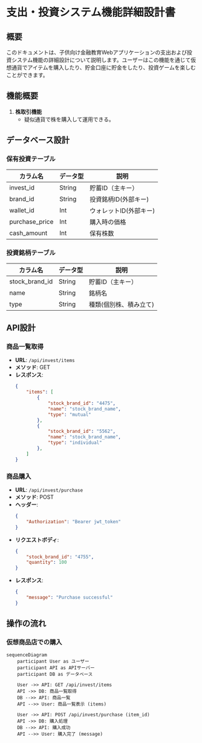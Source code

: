 # 支出・投資システム機能詳細設計書

## 概要

このドキュメントは、子供向け金融教育Webアプリケーションの支出および投資システム機能の詳細設計について説明します。ユーザーはこの機能を通じて仮想通貨でアイテムを購入したり、貯金口座に貯金をしたり、投資ゲームを楽しむことができます。

## 機能概要

1. **株取引機能**
    - 疑似通貨で株を購入して運用できる。

## データベース設計
### 保有投資テーブル

| カラム名       | データ型   | 説明                    |
|------------|--------|----------------------------|
| invest_id      | String | 貯蓄ID（主キー）          |
| brand_id       | String | 投資銘柄ID(外部キー)      |
| wallet_id      | Int    | ウォレットID(外部キー)     |
| purchase_price | Int    | 購入時の価格             |
| cash_amount    | Int    | 保有株数                |

### 投資銘柄テーブル

| カラム名       | データ型   | 説明                    |
|------------|--------|----------------------------|
| stock_brand_id | String | 貯蓄ID（主キー）          |
| name           | String | 銘柄名                   |
| type           | String | 種類(個別株、積み立て)     |

## API設計

### 商品一覧取得

- **URL**: `/api/invest/items`
- **メソッド**: GET
- **レスポンス**:
    ```json
    {
        "items": [
            {
                "stock_brand_id": "4475",
                "name": "stock_brand_name",
                "type": "mutual"
            },
            {
                "stock_brand_id": "5562",
                "name": "stock_brand_name",
                "type": "individual"
            },
        ]
    }
    ```

### 商品購入

- **URL**: `/api/invest/purchase`
- **メソッド**: POST
- **ヘッダー**: 
    ```json
    {
        "Authorization": "Bearer jwt_token"
    }
    ```
- **リクエストボディ**:
    ```json
    {
        "stock_brand_id": "4755",
        "quantity": 100
    }
    ```
- **レスポンス**:
    ```json
    {
        "message": "Purchase successful"
    }
    ```


## 操作の流れ

### 仮想商品店での購入

```mermaid
sequenceDiagram
    participant User as ユーザー
    participant API as APIサーバー
    participant DB as データベース

    User ->> API: GET /api/invest/items
    API ->> DB: 商品一覧取得
    DB -->> API: 商品一覧
    API -->> User: 商品一覧表示 (items)

    User ->> API: POST /api/invest/purchase (item_id)
    API ->> DB: 購入処理
    DB -->> API: 購入成功
    API -->> User: 購入完了 (message)